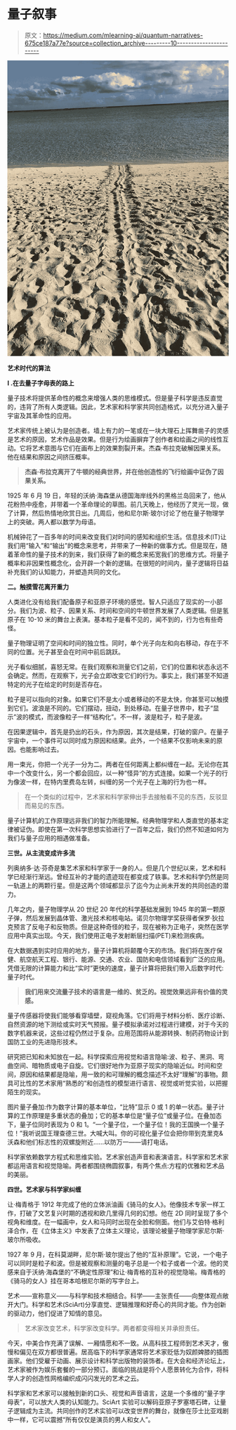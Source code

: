 # 量子叙事

> 原文：<https://medium.com/mlearning-ai/quantum-narratives-675ce187a77e?source=collection_archive---------10----------------------->

![](img/d598731000139d8db865fbf60887acd6.png)

**艺术时代的算法**

**I .在去量子字母表的路上**

量子技术将提供革命性的概念来增强人类的思维模式。但是量子科学是违反直觉的，违背了所有人类逻辑。因此，艺术家和科学家共同创造格式，以充分进入量子宇宙及其革命性的应用。

艺术家传统上被认为是创造者。墙上有力的一笔或在一块大理石上挥舞凿子的灵感是艺术的原因，艺术作品是效果。但是行为绘画摒弃了创作者和绘画之间的线性互动。它将艺术意图与它们在画布上的效果割裂开来。杰森·布拉克破解因果关系。他在结果和原因之间挤压概率。

> **杰森·布拉克离开了牛顿的经典世界，并在他创造性的飞行绘画中证伪了因果关系。**

1925 年 6 月 19 日，年轻的沃纳·海森堡从德国海岸线外的黑格兰岛回来了，他从花粉热中痊愈，并带着一个革命理论的草图。前几天晚上，他经历了灵光一现，做了计算，然后热情地欣赏日出。几周后，他和尼尔斯·玻尔讨论了他在量子物理学上的突破。两人都以数学为母语。

机械钟花了一百多年的时间来改变我们对时间的感知和组织生活。信息技术(IT)让我们用“输入”和“输出”的概念来思考，并带来了一种新的做事方式。但是现在，随着革命性的量子技术的到来，我们获得了新的概念来拓宽我们的思维方式。将量子概率和非因果性概念化，会开辟一个新的逻辑。在很短的时间内，量子逻辑将日益补充我们的认知能力，并塑造共同的文化。

**二。触摸雪花离开重力**

人类进化没有给我们配备原子和亚原子环境的感觉。智人只适应了现实的一小部分。我们为波、粒子、因果关系、时间和空间的牛顿世界发展了人类逻辑。但是氢原子在 10-10 米的舞台上表演。基本粒子是看不见的，闻不到的，行为也有些奇怪。

量子物理证明了空间和时间的独立性。同时，单个光子向左和向右移动，存在于不同的位置。光子甚至会在时间中前后跳跃。

光子看似细腻，喜怒无常。在我们观察和测量它们之前，它们的位置和状态永远不会确定。然而，在观察下，光子会立即改变它们的行为。事实上，我们甚至不知道特定的光子在给定的时刻是否存在。

粒子是可以指向的对象。如果它们不是太小或者移动的不是太快，你甚至可以触摸到它们。波浪是不同的。它们摆动，扭动，到处移动。在量子世界中，粒子“显示”波的模式，而波像粒子一样“结构化”。不一样，波是粒子，粒子是波。

在因果逻辑中，首先是扔出的石头，作为原因，其次是结果，打破的窗户。在量子宇宙中，一个事件可以同时成为原因和结果。此外，一个结果不仅影响未来的原因。也能影响过去。

用一束光，你把一个光子一分为二。两者在任何距离上都纠缠在一起。无论你在其中一个改变什么，另一个都会回应，以一种“怪异”的方式连接。如果一个光子的行为像波一样，在特内里费岛左转，纠缠的另一个光子在上海的行为也一样。

> 在一个类似的过程中，艺术家和科学家伸出手去接触看不见的东西，反驳显而易见的东西。

量子计算机的工作原理远非我们的智力所能理解。经典物理学和人类直觉的基本定律被证伪。即使在第一次科学思想实验进行了一百年之后，我们仍然不知道如何为我们与量子应用的相遇做准备。

**三世。从主流变成许多流**

列奥纳多·达·芬奇是集艺术家和科学家于一身的人。但是几个世纪以来，艺术和科学已经渐行渐远。曾经互补的才能的遗迹现在都变成了轶事。艺术和科学仍然是同一轨道上的两颗行星。但是这两个领域都显示了迄今为止尚未开发的共同创造的潜力。

几年之内，量子物理学从 20 世纪 20 年代的科学基础发展到 1945 年的第一颗原子弹，然后发展到晶体管、激光技术和核电站。诺贝尔物理学奖获得者保罗·狄拉克预言了反电子和反物质。但是这种奇怪的粒子，现在被称为正电子，突然在医学应用中真实出现。今天，我们使用正电子发射断层扫描(PET)来检测疾病。

在大数据遇到实时应用的地方，量子计算机将颠覆今天的市场。我们将在医疗保健、航空航天工程、银行、能源、交通、农业、国防和电信领域看到广泛的应用。凭借无限的计算能力和比“实时”更快的速度，量子计算将把我们带入后数字时代:量子时代。

> **我们用来交流量子技术的语言是一维的、贫乏的。视觉效果远非有价值的灵感。**

量子传感器将使我们能够看穿墙壁，窥视角落。它们将用于材料分析、医疗诊断、自然资源的地下测绘或实时天气预报。量子模拟承诺对过程进行建模，对于今天的数字机器来说，这些过程仍然过于复杂。应用范围将从能源转换、制药药物设计到国防工业的先进隐形技术。

研究把已知和未知放在一起。科学探索应用视觉和语言隐喻:波、粒子、黑洞、弯曲空间、暗物质或电子自旋。它们很好地作为亚原子现实的隐喻近似。时间和空间，原因和结果都是隐喻，用一致的和可理解的概念描述不太好“理解”的事物。颇具可比性的艺术家用“熟悉的”和创造性的模型进行语言、视觉或听觉实验，以把握陌生的现实。

图片量子叠加:作为数字计算的基本单位，“比特”显示 0 或 1 的单一状态。量子计算的工作原理是多重状态的叠加；它的基本单位是“量子位”或量子位。在叠加态下，量子位同时表现为 0 和 1。“一个量子位，一个量子位！我的王国换一个量子位！”我听说国王理查德三世。大喊大叫。你的可视化量子位会把你带到克里克&沃森和他们标志性的双螺旋附近……以防万一——请打电话。

科学家依赖数学方程式和思维实验。艺术家创造声音和表演语言。科学家和艺术家都运用语言和视觉隐喻。两者都围绕椭圆叙事，有两个焦点:方程的优雅和艺术品的美丽。

**四世。艺术家与科学家纠缠**

让·梅青格于 1912 年完成了他的立体派油画《骑马的女人》。他像技术专家一样工作，打破了文艺复兴时期的透视和欧几里得几何的幻想。他在 2D 同时呈现了多个视角和维度。在一幅画中，女人和马同时出现在全脸和侧面。他们与艾伯特·格利泽合作，在《立体主义》中发表了立体主义理论，该理论被量子物理学家尼尔斯·玻尔所吸收。

1927 年 9 月，在科莫湖畔，尼尔斯·玻尔提出了他的“互补原理”。它说，一个电子可以同时是粒子和波。但是被观察和测量的电子总是一个粒子或者一个波。他的灵感来自于沃纳·海森堡的“不确定性原理”和让·梅青格的互补的视觉隐喻。梅青格的《骑马的女人》挂在哥本哈根尼尔斯的写字台上。

艺术——宣称意义——与科学和技术相结合。科学——主张责任——向整体观点敞开大门。科学和艺术(SciArt)分享直觉、逻辑推理和好奇心的共同才能。作为创新的驱动力，他们促进了知情的意见。

> 艺术家改变艺术，科学家改变科学。两者都变得相关并承担责任。

今天，中美合作充满了误解、一厢情愿和不一致。从高科技工程师到艺术天才，傲慢和偏见在双方都很普遍。居高临下的科学家通常将艺术家贬低为奴颜婢膝的插图画家。他们受雇于动画、展示设计和科学出版物的装饰者。在大会和经济论坛上，艺术家被作为娱乐套餐的一部分预订。面临的挑战是将个人愿景转化为合作，将科学人才的创造性网格编织成闪闪发光的艺术之云。

科学家和艺术家可以接触到新的口头、视觉和声音语言，这是一个多维的“量子字母表”，可以放大人类的认知能力。SciArt 实验可以解码亚原子罗塞塔石碑，让量子逻辑成为主流。共同创作的艺术实验可以改变世界的舞台，就像在莎士比亚戏剧中一样，它可以震撼“所有仅仅是演员的男人和女人”。